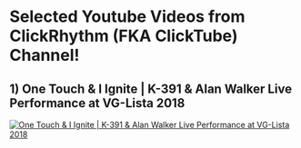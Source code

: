 # Selected Youtube Videos from ClickRhythm (FKA ClickTube) Channel! 
## 1) One Touch & I Ignite | K-391 & Alan Walker Live Performance at VG-Lista 2018
[![One Touch & I Ignite | K-391 & Alan Walker Live Performance at VG-Lista 2018](https://github.com/ClickTube/ClickTube/blob/master/ExtraOrdinaryKids_ClickTube.JPG?raw=true)](https://www.youtube.com/watch?v=23oxCvVhvF4 "Worlds Got Talent Genius Kids in Math, Piano, Periodic Table | Full Video")




